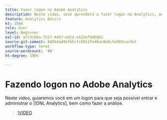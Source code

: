 ```yaml
---
title: Fazer logon no Adobe Analytics
description: Neste vídeo, você aprenderá a fazer logon no Analytics, administrá-lo e iniciar sua análise.
feature: Analytics Basics
kt: 3566
role: User
level: Beginner
exl-id: a7c5c6ba-7517-4407-a914-e125ef9db862
source-git-commit: 84984ad9bf65cfc69117e40ac0e0cfe503cac5e5
workflow-type: tm+mt
source-wordcount: '49'
ht-degree: 100%

---
```


# Fazendo logon no Adobe Analytics

Neste vídeo, guiaremos você em um logon para que seja possível entrar e administrar o [!DNL Analytics], bem como fazer a análise.

>[!VIDEO](https://video.tv.adobe.com/v/31183/?quality=12&learn=on&captions=por_br)

